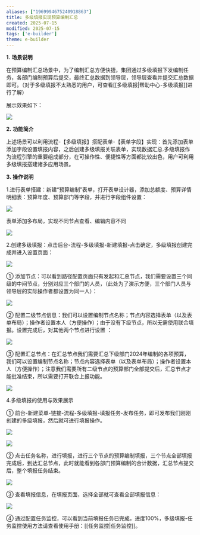 ```yaml
---
aliases: ["1969994675240918863"]
title: 多级填报实现预算编制汇总
created: 2025-07-15
modified: 2025-07-15
tags: ['e-builder']
theme: e-builder
---
```


**1.** **场景说明**

在预算编制汇总场景中，为了编制汇总方便快捷，集团通过多级填报下发编制任务，各部门编制预算后提交，最终汇总数据到领导层，领导层查看并提交汇总数据即可。（对于多级填报不太熟悉的用户，可查看[[多级填报|帮助中心-多级填报]]进行了解）

展示效果如下：

![](https://myhelpdoc.oss-cn-heyuan.aliyuncs.com/mdimages/77d72fd53486574b1701989c36ed87e4.jpg)

**2.** **功能简介**

上述场景可以利用流程-【多级填报】搭配表单-【表单字段】实现：首先添加表单添加字段设置填报内容，之后创建多级填报关联表单，实现数据汇总.多级填报作为流程引擎的重要组成部分，在可操作性、便捷性等方面都比较出色，用户可利用多级填报搭建诸多应用场景。

**3.** **操作说明**

1.进行表单搭建：新建“预算编制”表单，打开表单设计器，添加总额度、预算详情明细表：预算年度、预算部门等字段，并进行字段组件设置：

![](https://myhelpdoc.oss-cn-heyuan.aliyuncs.com/mdimages/a1447b3baeb4c54d1f342e2e24b2a678.jpg)

表单添加多布局，实现不同节点查看、编辑内容不同

![](https://myhelpdoc.oss-cn-heyuan.aliyuncs.com/mdimages/3925538f5091820c84d76808ea1c97da.jpg)

2.创建多级填报：点击后台-流程-多级填报-新建填报-点击确定，多级填报创建完成并进入设置页面：

![](https://myhelpdoc.oss-cn-heyuan.aliyuncs.com/mdimages/b62b17fb8af7b66e89fdc21a4b53cfd2.jpg)

① 添加节点：可以看到路径配置页面只有发起和汇总节点，我们需要设置三个同级的中间节点，分别对应三个部门的人员，（此处为了演示方便，三个部门人员与领导层的实际操作者都设置为同一人）：

![](https://myhelpdoc.oss-cn-heyuan.aliyuncs.com/mdimages/f44048b246dd9765ae424e2f25787e2b.jpg)

② 配置二级节点信息：我们可以设置编制节点名称；节点内容选择表单（以及表单布局）；操作者设置本人（方便操作）；由于没有下级节点，所以无需使用联合填报。设置完成后，对其他两个节点进行设置 ：

![](https://myhelpdoc.oss-cn-heyuan.aliyuncs.com/mdimages/0e3e7482bf66cb6185f262ce1c98d6e2.jpg)

③ 配置汇总节点：在汇总节点我们需要汇总下级部门2024年编制的各项预算，我们可以设置编制节点名称；节点内容选择表单（以及表单布局）；操作者设置本人（方便操作）；注意我们需要所有二级节点的预算部门全部提交后，汇总节点才能批准结束，所以需要打开联合上报功能。

![](https://myhelpdoc.oss-cn-heyuan.aliyuncs.com/mdimages/d1acac3870bb1c805cab910c70e5887e.jpg)

4.多级填报的使用与效果展示

① 前台-新建菜单-链接-流程-多级填报-填报任务-发布任务，即可发布我们刚刚创建的多级填报，然后就可进行填报操作。

![](https://myhelpdoc.oss-cn-heyuan.aliyuncs.com/mdimages/79f8fe93b469762fad820aad6f24c52e.jpg)

![](https://myhelpdoc.oss-cn-heyuan.aliyuncs.com/mdimages/7dc0370a9398359980024f05302e294f.jpg)

② 点击任务名称，进行填报，进行三个节点的预算编制填报，三个节点全部填报完成后，到达汇总节点，此时就能看到各部门预算编制的合计数据，汇总节点提交后，整个填报任务结束。

![](https://myhelpdoc.oss-cn-heyuan.aliyuncs.com/mdimages/f45d5b401e7a70199c968336e8653a6d.jpg)

③ 查看填报信息，在填报页面，选择全部就可查看全部填报信息：

![](https://myhelpdoc.oss-cn-heyuan.aliyuncs.com/mdimages/2f8ba8c9adc4a533fcb346a8093ff426.jpg)

④ 通过配置任务监控，可以看到当前填报任务已完成，进度100%，多级填报-任务监控使用方法请查看使用手册：[[任务监控|任务监控]]。

